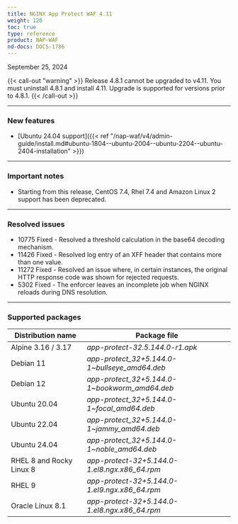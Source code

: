 ```yaml
---
title: NGINX App Protect WAF 4.11
weight: 120
toc: true
type: reference
product: NAP-WAF
nd-docs: DOCS-1786
---
```


September 25, 2024

{{< call-out "warning" >}}
Release 4.8.1 cannot be upgraded to v4.11. You must uninstall 4.8.1 and install 4.11. Upgrade is supported for versions prior to 4.8.1.
{{< /call-out >}}

---

### New features

- [Ubuntu 24.04 support]({{< ref "/nap-waf/v4/admin-guide/install.md#ubuntu-1804--ubuntu-2004--ubuntu-2204--ubuntu-2404-installation" >}})

---

### Important notes

- Starting from this release, CentOS 7.4, Rhel 7.4 and Amazon Linux 2 support has been deprecated.

---

### Resolved issues

- 10775 Fixed - Resolved a threshold calculation in the base64 decoding mechanism.
- 11426 Fixed - Resolved log entry of an XFF header that contains more than one value.
- 11272 Fixed - Resolved an issue where, in certain instances, the original HTTP response code was shown for rejected requests.
- 5302 Fixed - The enforcer leaves an incomplete job when NGINX reloads during DNS resolution.

---

### Supported packages

| Distribution name        | Package file                                   |
|--------------------------|------------------------------------------------|
| Alpine 3.16 / 3.17       | _app-protect-32.5.144.0-r1.apk_                |
| Debian 11                | _app-protect_32+5.144.0-1\~bullseye_amd64.deb_ |
| Debian 12                | _app-protect_32+5.144.0-1\~bookworm_amd64.deb_ |
| Ubuntu 20.04             | _app-protect_32+5.144.0-1\~focal_amd64.deb_    |
| Ubuntu 22.04             | _app-protect_32+5.144.0-1\~jammy_amd64.deb_    |
| Ubuntu 24.04             | _app-protect_32+5.144.0-1\~noble_amd64.deb_    |
| RHEL 8 and Rocky Linux 8 | _app-protect-32+5.144.0-1.el8.ngx.x86_64.rpm_  |
| RHEL 9                   | _app-protect-32+5.144.0-1.el9.ngx.x86_64.rpm_  |
| Oracle Linux 8.1         | _app-protect-32+5.144.0-1.el8.ngx.x86_64.rpm_  |
